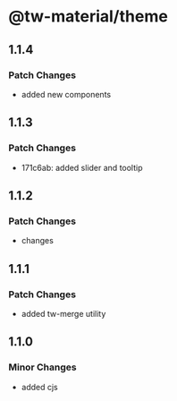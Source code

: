 # @tw-material/theme

## 1.1.4

### Patch Changes

- added new components

## 1.1.3

### Patch Changes

- 171c6ab: added slider and tooltip

## 1.1.2

### Patch Changes

- changes

## 1.1.1

### Patch Changes

- added tw-merge utility

## 1.1.0

### Minor Changes

- added cjs
